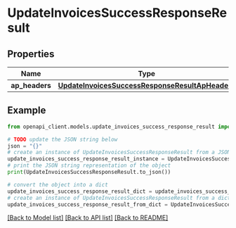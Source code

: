 # UpdateInvoicesSuccessResponseResult


## Properties

Name | Type | Description | Notes
------------ | ------------- | ------------- | -------------
**ap_headers** | [**UpdateInvoicesSuccessResponseResultApHeaders**](UpdateInvoicesSuccessResponseResultApHeaders.md) |  | [optional] 

## Example

```python
from openapi_client.models.update_invoices_success_response_result import UpdateInvoicesSuccessResponseResult

# TODO update the JSON string below
json = "{}"
# create an instance of UpdateInvoicesSuccessResponseResult from a JSON string
update_invoices_success_response_result_instance = UpdateInvoicesSuccessResponseResult.from_json(json)
# print the JSON string representation of the object
print(UpdateInvoicesSuccessResponseResult.to_json())

# convert the object into a dict
update_invoices_success_response_result_dict = update_invoices_success_response_result_instance.to_dict()
# create an instance of UpdateInvoicesSuccessResponseResult from a dict
update_invoices_success_response_result_from_dict = UpdateInvoicesSuccessResponseResult.from_dict(update_invoices_success_response_result_dict)
```
[[Back to Model list]](../README.md#documentation-for-models) [[Back to API list]](../README.md#documentation-for-api-endpoints) [[Back to README]](../README.md)


